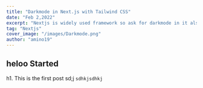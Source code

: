 ```yaml
---
title: "Darkmode in Next.js with Tailwind CSS"
date: "Feb 2,2022"
excerpt: "Nextjs is widely used framework so ask for darkmode in it also increases.Adding darkmode is pretty easy you just have to adde some modules and bit code and you are good to go"
tag: "Nextjs"
cover_image: "/images/Darkmode.png"
author: "amino19"
---
```


## heloo Started

h1. This is the first post
sd;j
`sdhkjsdhkj`
